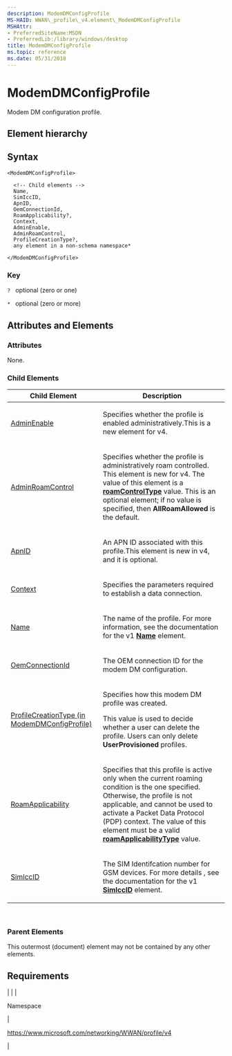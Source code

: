 ```yaml
---
description: ModemDMConfigProfile
MS-HAID: WWAN\_profile\_v4.element\_ModemDMConfigProfile
MSHAttr:
- PreferredSiteName:MSDN
- PreferredLib:/library/windows/desktop
title: ModemDMConfigProfile
ms.topic: reference
ms.date: 05/31/2018
---
```


# <span id="WWAN_profile_v4.element_ModemDMConfigProfile"></span>ModemDMConfigProfile

Modem DM configuration profile.

## Element hierarchy

**<ModemDMConfigProfile>**

## Syntax

``` syntax
<ModemDMConfigProfile>

  <!-- Child elements -->
  Name,
  SimIccID,
  ApnID,
  OemConnectionId,
  RoamApplicability?,
  Context,
  AdminEnable,
  AdminRoamControl,
  ProfileCreationType?,
  any element in a non-schema namespace*

</ModemDMConfigProfile>
```

### Key

`?`   optional (zero or one)

`*`   optional (zero or more)

## <span id="Attributes_and_Elements"></span><span id="attributes_and_elements"></span><span id="ATTRIBUTES_AND_ELEMENTS"></span>Attributes and Elements

### <span id="attributes"></span><span id="ATTRIBUTES"></span>Attributes

None.

### <span id="Child_Elements"></span><span id="child_elements"></span><span id="CHILD_ELEMENTS"></span>Child Elements


| Child Element | Description | 
|---------------|-------------|
| <a href="element-1-adminenable.md">AdminEnable</a> | <p>Specifies whether the profile is enabled administratively.This is a new element for v4.</p> | 
| <a href="element-1-adminroamcontrol.md">AdminRoamControl</a> | <p>Specifies whether the profile is administratively roam controlled. This element is new for v4. The value of this element is a <a href="simpletype-roamcontroltype.md"><strong>roamControlType</strong></a> value. This is an optional element; if no value is specified, then <strong>AllRoamAllowed</strong> is the default.</p> | 
| <a href="element-1-apnid.md">ApnID</a> | <p>An APN ID associated with this profile.This element is new in v4, and it is optional.</p> | 
| <a href="element-1-context.md">Context</a> | <p>Specifies the parameters required to establish a data connection.</p> | 
| <a href="element-1-name.md">Name</a> | <p>The name of the profile. For more information, see the documentation for the v1 <a href="../mbn/schema-name-mbnprofile-element.md"><strong>Name</strong></a> element.</p> | 
| <a href="element-oemconnectionid.md">OemConnectionId</a> | <p>The OEM connection ID for the modem DM configuration.</p> | 
| <a href="element-1-profilecreationtype.md">ProfileCreationType (in ModemDMConfigProfile)</a> | <p>Specifies how this modem DM profile was created.</p><p>This value is used to decide whether a user can delete the profile. Users can only delete <strong>UserProvisioned</strong> profiles.</p> | 
| <a href="element-1-roamapplicability.md">RoamApplicability</a> | <p>Specifies that this profile is active only when the current roaming condition is the one specified. Otherwise, the profile is not applicable, and cannot be used to activate a Packet Data Protocol (PDP) context. The value of this element must be a valid <a href="simpletype-roamapplicabilitytype.md"><strong>roamApplicabilityType</strong></a> value.</p> | 
| <a href="element-1-simiccid.md">SimIccID</a> | <p>The SIM Identifcation number for GSM devices. For more details , see the documentation for the v1 <a href="../mbn/schema-simiccid-mbnprofile-element.md"><strong>SimIccID</strong></a> element.</p> | 


 

### <span id="parent_elements"></span><span id="PARENT_ELEMENTS"></span>Parent Elements

This outermost (document) element may not be contained by any other elements.

## Requirements


| 
|
| <p>Namespace</p> | <p>https://www.microsoft.com/networking/WWAN/profile/v4</p> | 


 

 



